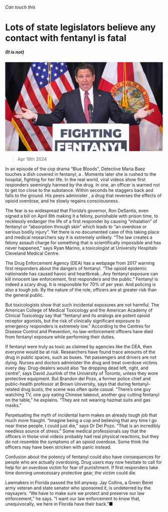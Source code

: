 ###### Can touch this

# Lots of state legislators believe any contact with fentanyl is fatal 

##### (It is not) 

![image](images/20240420_USP004.jpg) 

> Apr 18th 2024 

In an episode of the cop drama “Blue Bloods”, Detective Maria Baez touches a dish covered in fentanyl, a . Moments later she is rushed to the hospital, fighting for her life. In the real world, viral videos show first responders seemingly harmed by the drug. In one, an officer is warned not to get too close to the substance. Within seconds he staggers back and falls to the ground. His peers administer , a drug that reverses the effects of opioid overdose, and he slowly regains consciousness.

The fear is so widespread that Florida’s governor, Ron DeSantis, even signed a bill on April 8th making it a felony, punishable with prison time, to recklessly endanger the life of a first responder by causing “inhalation” of fentanyl or “absorption through skin” which leads to “an overdose or serious bodily injury”. Yet there is no documented case of this taking place and medical researchers say it is extremely unlikely. “The law creates a felony assault charge for something that is scientifically impossible and has never happened,” says Ryan Marino, a toxicologist at University Hospitals Cleveland Medical Centre.

The Drug Enforcement Agency (DEA) has a webpage from 2017 warning first responders about the dangers of fentanyl. “The opioid epidemic nationwide has caused havoc and heartbreak…Any fentanyl exposure can kill innocent law enforcement, first responders and the public.” Fentanyl is indeed a scary drug. It is responsible for 70% of  per year. And policing is also a tough job. By the nature of the role, officers are at greater risk than the general public.

But toxicologists show that such incidental exposures are not harmful. The American College of Medical Toxicology and the American Academy of Clinical Toxicology say that “fentanyl and its analogs are potent opioid receptor agonists, but the risk of clinically significant exposure to emergency responders is extremely low.” According to the Centres for Disease Control and Prevention, no law-enforcement officers have died from fentanyl exposure while performing their duties.

If fentanyl were truly as toxic as claimed by agencies like the DEA, then everyone would be at risk. Researchers have found trace amounts of the drug in public spaces, such as buses. Yet passengers and drivers are not dying. Nurses and doctors administer the drug and treat overdose victims every day. Drug-dealers would also “be dropping dead left, right, and centre”, says David Juurlink of the University of Toronto, unless they wore protective equipment. But Brandon del Pozo, a former police chief and public-health professor at Brown University, says that during fentanyl-related drug busts, the scene was often quite casual. “There’s one guy watching TV, one guy eating Chinese takeout, another guy cutting fentanyl on the table,” he explains. “They are not wearing hazmat suits and gas masks.”

Perpetuating the myth of incidental harm makes an already tough job that much more fraught. “Imagine being a cop and believing that any time I go near these people, I could just die,” says Dr Del Pozo. “That is an incredibly needless source of stress.” Some medical professionals say that the officers in those viral videos probably had real physical reactions, but they do not resemble the symptoms of an opioid overdose. Some think the officers may have been stricken with panic instead. 

Confusion about the potency of fentanyl could also have consequences for people who are actually overdosing. Drug users may now hesitate to call for help for an overdose victim for fear of punishment. If first responders take time donning unnecessary protective gear, the victim could die.

Lawmakers in Florida passed the bill anyway. Jay Collins, a Green Beret army veteran and state senator who sponsored it, is undeterred by the naysayers. “We have to make sure we protect and preserve our law enforcement,” he says. “I want our law enforcement to know that, unequivocally, we here in Florida have their back.”■



